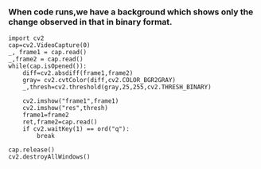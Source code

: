 ### When code runs,we have a background which shows only the change observed in that in binary format.

```import numpy as np
import cv2
cap=cv2.VideoCapture(0)
_, frame1 = cap.read()
_,frame2 = cap.read()
while(cap.isOpened()):
    diff=cv2.absdiff(frame1,frame2)
    gray= cv2.cvtColor(diff,cv2.COLOR_BGR2GRAY)
    _,thresh=cv2.threshold(gray,25,255,cv2.THRESH_BINARY)

    cv2.imshow("frame1",frame1)
    cv2.imshow("res",thresh)
    frame1=frame2
    ret,frame2=cap.read()
    if cv2.waitKey(1) == ord("q"):
        break

cap.release()
cv2.destroyAllWindows()
```
